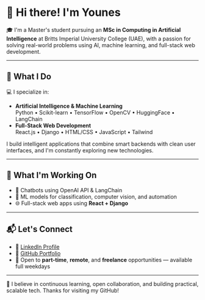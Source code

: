 # 👋 Hi there! I'm Younes

🎓 I'm a Master's student pursuing an **MSc in Computing in Artificial Intelligence** at Britts Imperial University College (UAE), with a passion for solving real-world problems using AI, machine learning, and full-stack web development.

---

## 🧠 What I Do

💻 I specialize in:
- **Artificial Intelligence & Machine Learning**  
  Python • Scikit-learn • TensorFlow • OpenCV • HuggingFace • LangChain
- **Full-Stack Web Development**  
  React.js • Django • HTML/CSS • JavaScript • Tailwind

I build intelligent applications that combine smart backends with clean user interfaces, and I'm constantly exploring new technologies.

---

## 🚀 What I'm Working On

- 🤖 Chatbots using OpenAI API & LangChain  
- 🧠 ML models for classification, computer vision, and automation  
- 🌐 Full-stack web apps using **React + Django**  

---

## 📬 Let's Connect

- 🔗 [LinkedIn Profile](https://www.linkedin.com/in/younes-sabbegh-a9a817232/)
- 🧠 [GitHub Portfolio](https://github.com/Kaissabbegh)
- 📧 Open to **part-time**, **remote**, and **freelance** opportunities — available full weekdays

---

🌱 I believe in continuous learning, open collaboration, and building practical, scalable tech. Thanks for visiting my GitHub!
